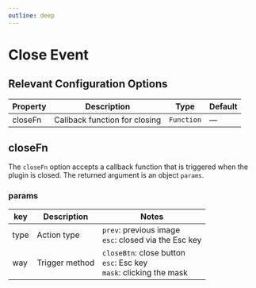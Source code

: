 ```yaml
---
outline: deep
---
```


# Close Event

## Relevant Configuration Options

| Property   | Description                | Type       | Default |
|------------|----------------------------|------------|---------|
| closeFn    | Callback function for closing | `Function` | —       |

## closeFn

The `closeFn` option accepts a callback function that is triggered when the plugin is closed. The returned argument is an object `params`.

### params

| key   | Description      | Notes                                                                 |
|-------|------------------|------------------------------------------------------------------------|
| type  | Action type      | `prev`: previous image<br/>`esc`: closed via the Esc key              |
| way   | Trigger method   | `closeBtn`: close button<br/>`esc`: Esc key<br/>`mask`: clicking the mask |